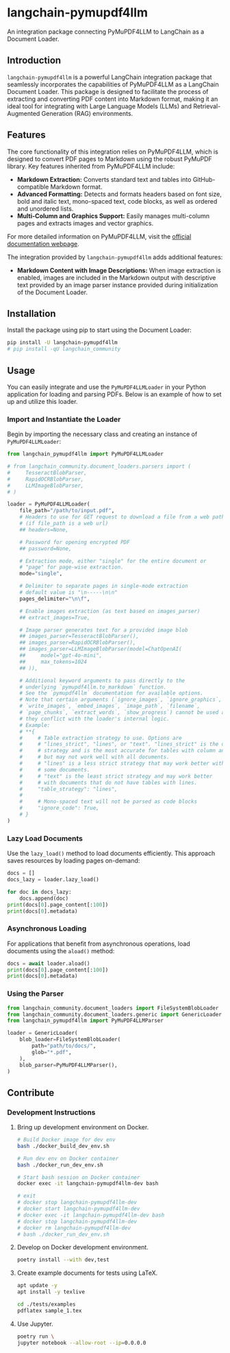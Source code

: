 # langchain-pymupdf4llm
An integration package connecting PyMuPDF4LLM to LangChain as a Document Loader.

## Introduction
`langchain-pymupdf4llm` is a powerful LangChain integration package that
seamlessly incorporates the capabilities of PyMuPDF4LLM as a LangChain Document Loader.
This package is designed to facilitate the process of extracting and
converting PDF content into Markdown format,
making it an ideal tool for integrating with Large Language Models (LLMs) and
Retrieval-Augmented Generation (RAG) environments.

## Features

The core functionality of this integration relies on PyMuPDF4LLM,
which is designed to convert PDF pages to Markdown using the robust PyMuPDF library.
Key features inherited from PyMuPDF4LLM include:

- **Markdown Extraction:** Converts standard text and tables into GitHub-compatible Markdown format.
- **Advanced Formatting:** Detects and formats headers based on font size, bold and italic text, mono-spaced text, code blocks, as well as ordered and unordered lists.
- **Multi-Column and Graphics Support:** Easily manages multi-column pages and extracts images and vector graphics.

For more detailed information on PyMuPDF4LLM, visit the [official documentation webpage](https://pymupdf.readthedocs.io/en/latest/pymupdf4llm).

The integration provided by `langchain-pymupdf4llm` adds additional features:

- **Markdown Content with Image Descriptions:** When image extraction is enabled, images are included in the Markdown output with descriptive text provided by an image parser instance provided during initialization of the Document Loader.

## Installation

Install the package using pip to start using the Document Loader:

```bash
pip install -U langchain-pymupdf4llm
# pip install -qU langchain_community
```

## Usage

You can easily integrate and use the `PyMuPDF4LLMLoader` in your Python application for loading and parsing PDFs. Below is an example of how to set up and utilize this loader.

### Import and Instantiate the Loader

Begin by importing the necessary class and creating an instance of `PyMuPDF4LLMLoader`:

```python
from langchain_pymupdf4llm import PyMuPDF4LLMLoader

# from langchain_community.document_loaders.parsers import (
#     TesseractBlobParser,
#     RapidOCRBlobParser,
#     LLMImageBlobParser,
# )

loader = PyMuPDF4LLMLoader(
    file_path="/path/to/input.pdf",
    # Headers to use for GET request to download a file from a web path
    # (if file_path is a web url)
    ## headers=None,

    # Password for opening encrypted PDF
    ## password=None,

    # Extraction mode, either "single" for the entire document or
    # "page" for page-wise extraction.
    mode="single",

    # Delimiter to separate pages in single-mode extraction
    # default value is "\n-----\n\n"
    pages_delimiter="\n\f",

    # Enable images extraction (as text based on images_parser)
    ## extract_images=True,

    # Image parser generates text for a provided image blob
    ## images_parser=TesseractBlobParser(),
    ## images_parser=RapidOCRBlobParser(),
    ## images_parser=LLMImageBlobParser(model=ChatOpenAI(
    ##     model="gpt-4o-mini",
    ##     max_tokens=1024
    ## )),

    # Additional keyword arguments to pass directly to the
    # underlying `pymupdf4llm.to_markdown` function.
    # See the `pymupdf4llm` documentation for available options.
    # Note that certain arguments (`ignore_images`, `ignore_graphics`,
    # `write_images`, `embed_images`, `image_path`, `filename`,
    # `page_chunks`, `extract_words`, `show_progress`) cannot be used as
    # they conflict with the loader's internal logic.
    # Example:
    # **{
    #     # Table extraction strategy to use. Options are
    #     # "lines_strict", "lines", or "text". "lines_strict" is the default
    #     # strategy and is the most accurate for tables with column and row lines,
    #     # but may not work well with all documents.
    #     # "lines" is a less strict strategy that may work better with
    #     # some documents.
    #     # "text" is the least strict strategy and may work better
    #     # with documents that do not have tables with lines.
    #     "table_strategy": "lines",
    #
    #     # Mono-spaced text will not be parsed as code blocks
    #     "ignore_code": True,
    # }
)
```

### Lazy Load Documents

Use the `lazy_load()` method to load documents efficiently.
This approach saves resources by loading pages on-demand:

```python
docs = []
docs_lazy = loader.lazy_load()

for doc in docs_lazy:
    docs.append(doc)
print(docs[0].page_content[:100])
print(docs[0].metadata)
```

### Asynchronous Loading

For applications that benefit from asynchronous operations,
load documents using the `aload()` method:

```python
docs = await loader.aload()
print(docs[0].page_content[:100])
print(docs[0].metadata)
```

### Using the Parser

```python
from langchain_community.document_loaders import FileSystemBlobLoader
from langchain_community.document_loaders.generic import GenericLoader
from langchain_pymupdf4llm import PyMuPDF4LLMParser

loader = GenericLoader(
    blob_loader=FileSystemBlobLoader(
        path="path/to/docs/",
        glob="*.pdf",
    ),
    blob_parser=PyMuPDF4LLMParser(),
)
```

## Contribute

### Development Instructions

1. Bring up development environment on Docker.
    ``` bash
    # Build Docker image for dev env
    bash ./docker_build_dev_env.sh

    # Run dev env on Docker container
    bash ./docker_run_dev_env.sh

    # Start bash session on Docker container
    docker exec -it langchain-pymupdf4llm-dev bash

    # exit
    # docker stop langchain-pymupdf4llm-dev
    # docker start langchain-pymupdf4llm-dev
    # docker exec -it langchain-pymupdf4llm-dev bash
    # docker stop langchain-pymupdf4llm-dev
    # docker rm langchain-pymupdf4llm-dev
    # bash ./docker_run_dev_env.sh
    ```

2. Develop on Docker development environment.
    ``` bash
    poetry install --with dev,test
    ```

3. Create example documents for tests using LaTeX.
    ``` bash
    apt update -y
    apt install -y texlive

    cd ./tests/examples
    pdflatex sample_1.tex
    ```

4. Use Jupyter.
    ``` bash
    poetry run \
    jupyter notebook --allow-root --ip=0.0.0.0
    ```
